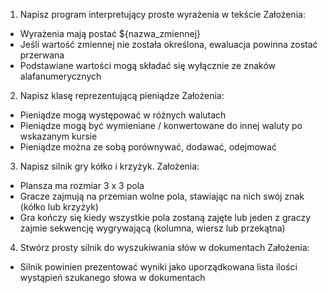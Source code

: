 1. Napisz program interpretujący proste wyrażenia w tekście
Założenia:
- Wyrażenia mają postać ${nazwa_zmiennej}
- Jeśli wartość zmiennej nie została określona, ewaluacja powinna zostać przerwana
- Podstawiane wartości mogą składać się wyłącznie ze znaków alafanumerycznych

2. Napisz klasę reprezentującą pieniądze
Założenia:
- Pieniądze mogą występować w różnych walutach
- Pieniądze mogą być wymieniane / konwertowane do innej waluty po wskazanym kursie
- Pieniądze można ze sobą porównywać, dodawać, odejmować

3. Napisz silnik gry kółko i krzyżyk.
Założenia:
- Plansza ma rozmiar 3 x 3 pola
- Gracze zajmują na przemian wolne pola, stawiając na nich swój znak (kółko lub krzyżyk)
- Gra kończy się kiedy wszystkie pola zostaną zajęte lub jeden z graczy zajmie sekwencję wygrywającą (kolumna, wiersz lub przekątna)

4. Stwórz prosty silnik do wyszukiwania słów w dokumentach
Założenia:
- Silnik powinien prezentować wyniki jako uporządkowana lista ilości wystąpień szukanego słowa w dokumentach
